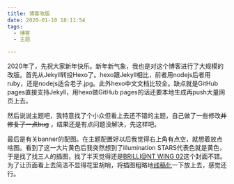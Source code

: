 ```yaml
---
title: 博客改版
date: 2020-01-10 18:11:54
tags: 
  - 博客
  - 主题

---
```


2020年了，先祝大家新年快乐。新年新气象，我也是对这个博客进行了大规模的改版。首先从Jekyll转投Hexo了。hexo跟Jekyll相比，前者用nodejs后者用ruby，还是nodejs适合老子.jpg。此外hexo中文文档比较全。缺点就是GitHub pages直接支持Jekyll，用hexo做GitHub pages的话还要本地生成再push大量网页上去。

然后说说主题吧，我特意找了个小众但看上去还不错的主题，自己做了一些修改~~并修复了一点bug~~ ，结果还是有点问题没解决，先这样吧。

最后是有关banner的配图。在主题配置好以后我觉得右上角有点空，就想着放点啥图。看到了这一大片黄色后我突然想到了illumination STARS代表色就是黄色，于是找了找三人的插图，找了半天觉得还是[BRILLI@NT WING 02](http://lantis.jp/shinycolors/releaseinfo/release_LACM-14782.html)这个封面不错。为了让页面看上去简洁不显得花里胡哨，将插图粗略地[线稿化](http://www.itblw.com/graphic/e6d6bd99838bf09b05c48c7aa2a9dbb6.html)一下放上去，感觉还行。

<!-- more -->